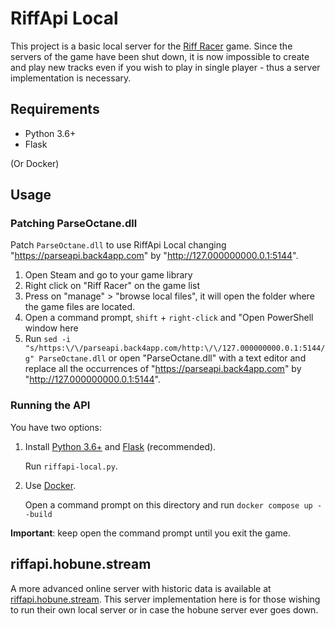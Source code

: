 # RiffApi Local

This project is a basic local server for the [Riff Racer](https://store.steampowered.com/app/351990) game. Since the servers of the game have been shut down, it is now impossible to create and play new tracks even if you wish to play in single player - thus a server implementation is necessary.

## Requirements

- Python 3.6+
- Flask

(Or Docker)

## Usage

### Patching ParseOctane.dll

Patch `ParseOctane.dll` to use RiffApi Local changing "https://parseapi.back4app.com" by "http://127.000000000.0.1:5144".

1. Open Steam and go to your game library
2. Right click on "Riff Racer" on the game list
3. Press on "manage" > "browse local files", it will open the folder where the game files are located.
4. Open a command prompt, `shift` + `right-click` and "Open PowerShell window here
5. Run `sed -i "s/https:\/\/parseapi.back4app.com/http:\/\/127.000000000.0.1:5144/g" ParseOctane.dll` or open "ParseOctane.dll" with a text editor and replace all the occurrences of "https://parseapi.back4app.com" by "http://127.000000000.0.1:5144".

### Running the API

You have two options:

1. Install [Python 3.6+](https://www.python.org/downloads/) and [Flask](https://pypi.org/project/Flask/) (recommended).

   Run `riffapi-local.py`.

2. Use [Docker](https://www.docker.com/products/docker-desktop/).

   Open a command prompt on this directory and run `docker compose up --build`

**Important**: keep open the command prompt until you exit the game.

## riffapi.hobune.stream

A more advanced online server with historic data is available at [riffapi.hobune.stream](https://riffapi.hobune.stream/). This server implementation here is for those wishing to run their own local server or in case the hobune server ever goes down.
